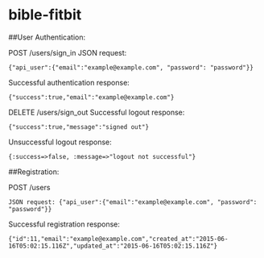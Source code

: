 # bible-fitbit

##User Authentication:

POST /users/sign_in
JSON request:
```
{"api_user":{"email":"example@example.com", "password": "password"}}
```
Successful authentication response:
```
{"success":true,"email":"example@example.com"}
```

DELETE /users/sign_out
Successful logout response:
```
{"success":true,"message":"signed out"}
```
Unsuccessful logout response:
```
{:success=>false, :message=>"logout not successful"}
```

##Registration:

POST /users
```
JSON request: {"api_user":{"email":"example@example.com", "password": "password"}}
```
Successful registration response:
```
{"id":11,"email":"example@example.com","created_at":"2015-06-16T05:02:15.116Z","updated_at":"2015-06-16T05:02:15.116Z"}
```
